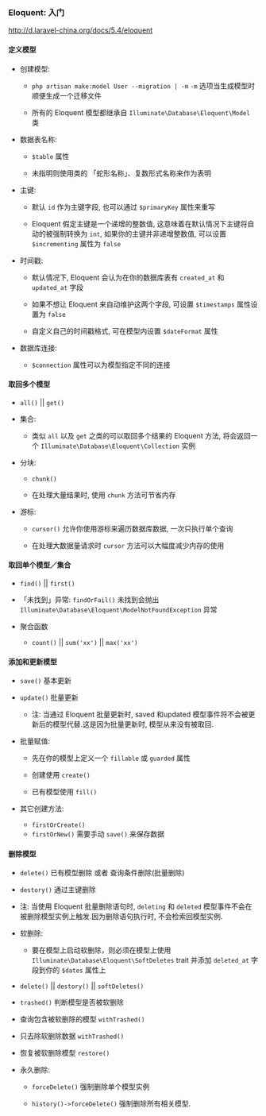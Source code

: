 ### Eloquent: 入门
http://d.laravel-china.org/docs/5.4/eloquent


#### 定义模型
* 创建模型:
    * `php artisan make:model User --migration | -m` `-m` 选项当生成模型时顺便生成一个迁移文件

    * 所有的 Eloquent 模型都继承自 `Illuminate\Database\Eloquent\Model` 类

* 数据表名称:
    * `$table` 属性

    * 未指明则使用类的 「蛇形名称」、复数形式名称来作为表明

* 主键:
    * 默认 `id` 作为主键字段, 也可以通过 `$primaryKey` 属性来重写

    * Eloquent 假定主键是一个递增的整数值, 这意味着在默认情况下主键将自动的被强制转换为 `int`, 如果你的主键并非递增整数值, 可以设置 `$incrementing` 属性为 `false`

* 时间戳:
    * 默认情况下, Eloquent 会认为在你的数据库表有 `created_at` 和 `updated_at` 字段

    * 如果不想让 Eloquent 来自动维护这两个字段, 可设置 `$timestamps` 属性设置为 `false`

    * 自定义自己的时间戳格式, 可在模型内设置 `$dateFormat` 属性

* 数据库连接:
    * `$connection` 属性可以为模型指定不同的连接


#### 取回多个模型
* `all()` || `get()`

* 集合:
    * 类似 `all` 以及 `get` 之类的可以取回多个结果的 Eloquent 方法, 将会返回一个 `Illuminate\Database\Eloquent\Collection` 实例

* 分块:
    * `chunk()`

    * 在处理大量结果时, 使用 `chunk` 方法可节省内存

* 游标:
    * `cursor()` 允许你使用游标来遍历数据库数据, 一次只执行单个查询

    * 在处理大数据量请求时 `cursor` 方法可以大幅度减少内存的使用


#### 取回单个模型／集合
* `find()` || `first()`

* 「未找到」异常: `findOrFail()` 未找到会抛出 `Illuminate\Database\Eloquent\ModelNotFoundException` 异常

* 聚合函数
    * `count()` || `sum('xx')` || `max('xx')`


#### 添加和更新模型
* `save()` 基本更新

* `update()` 批量更新
    * 注: 当通过 Eloquent 批量更新时, saved 和updated 模型事件将不会被更新后的模型代替.这是因为批量更新时, 模型从来没有被取回.

* 批量赋值:
    * 先在你的模型上定义一个 `fillable` 或 `guarded` 属性

    * 创建使用 `create()`

    * 已有模型使用 `fill()`

* 其它创建方法:
    * `firstOrCreate()`
    * `firstOrNew()` 需要手动 `save()` 来保存数据


#### 删除模型
* `delete()` 已有模型删除 或者 查询条件删除(批量删除)

* `destory()` 通过主键删除

* 注: 当使用 Eloquent 批量删除语句时, `deleting` 和 `deleted` 模型事件不会在被删除模型实例上触发.因为删除语句执行时, 不会检索回模型实例.

* 软删除:
    * 要在模型上启动软删除，则必须在模型上使用 `Illuminate\Database\Eloquent\SoftDeletes` trait 并添加 `deleted_at` 字段到你的 `$dates` 属性上

* `delete()` || `destory()` || `softDeletes()`

* `trashed()` 判断模型是否被软删除

* 查询包含被软删除的模型 `withTrashed()`

* 只去除软删除数据 `withTrashed()`

* 恢复被软删除模型 `restore()`

* 永久删除:
    * `forceDelete()` 强制删除单个模型实例

    * `history()->forceDelete()` 强制删除所有相关模型.
